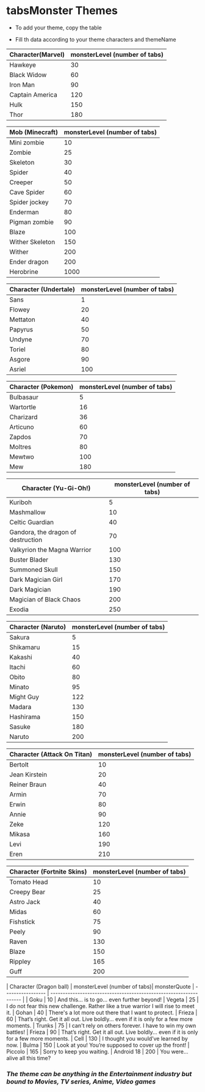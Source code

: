 # tabsMonster Themes

- To add your theme, copy the table

- Fill th data according to your theme characters and themeName

<!--Copy starting point-->

| Character(Marvel)        | monsterLevel    (number of tabs)|
| ----------------- | ------------------------------------------------------------------ |
| Hawkeye | 30 |
| Black Widow | 60 |
| Iron Man | 90 |
| Captain America | 120 |
| Hulk | 150 |
| Thor | 180 |

<!--Copy ending point-->

<!--Copy starting point-->

| Mob (Minecraft)        | monsterLevel    (number of tabs)|
| ----------------- | ------------------------------------------------------------------ |
| Mini zombie | 10 |
| Zombie | 25 |
| Skeleton | 30 |
| Spider | 40 |
| Creeper | 50 |
| Cave Spider | 60 |
| Spider jockey | 70 |
| Enderman | 80 |
| Pigman zombie | 90 |
| Blaze | 100 |
| Wither Skeleton | 150 |
| Wither | 200 |
| Ender dragon | 200 |
| Herobrine | 1000 |

<!--Copy ending point-->

<!--Copy starting point-->

| Character (Undertale)        | monsterLevel    (number of tabs)|
| ----------------- | ------------------------------------------------------------------ |
| Sans | 1 |
| Flowey | 20 |
| Mettaton | 40 |
| Papyrus | 50 |
| Undyne | 70 |
| Toriel | 80 |
| Asgore | 90 |
| Asriel | 100 |

<!--Copy ending point-->

<!--Copy starting point-->

| Character (Pokemon)        | monsterLevel    (number of tabs)|
| ----------------- | ------------------------------------------------------------------ |
| Bulbasaur | 5 |
| Wartortle | 16 |
| Charizard | 36 |
| Articuno | 60 |
| Zapdos | 70 |
| Moltres | 80 |
| Mewtwo | 100 |
| Mew | 180 |

<!--Copy end point-->

<!--Copy starting point-->

| Character (Yu-Gi-Oh!)        | monsterLevel    (number of tabs)|
| ----------------- | ------------------------------------------------------------------ |
| Kuriboh | 5 |
| Mashmallow | 10 |
| Celtic Guardian | 40 |
| Gandora, the dragon of destruction | 70 |
| Valkyrion the Magna Warrior | 100 |
| Buster Blader | 130 |
| Summoned Skull | 150 |
| Dark Magician Girl | 170 |
| Dark Magician | 190 |
| Magician of Black Chaos | 200 |
| Exodia | 250 |

<!--Copy ending point-->

<!--Copy starting point-->

| Character (Naruto)        | monsterLevel    (number of tabs)|
| ----------------- | ------------------------------------------------------------------ |
| Sakura | 5 |
| Shikamaru | 15 |
| Kakashi | 40 |
| Itachi | 60 |
| Obito | 80 |
| Minato | 95 |
| Might Guy | 122 |
| Madara | 130 |
| Hashirama | 150 |
| Sasuke | 180 |
| Naruto | 200 |

<!--Copy end point-->

<!--Copy starting point-->

| Character (Attack On Titan)       | monsterLevel    (number of tabs)|
| ----------------- | ------------------------------------------------------------------ |
| Bertolt | 10 |
| Jean Kirstein | 20 |
| Reiner Braun | 40 |
| Armin | 70 |
| Erwin | 80 |
| Annie | 90 |
| Zeke | 120 |
| Mikasa | 160 |
| Levi | 190 |
| Eren | 210 |

<!--Copy end point-->

<!--Copy starting point-->

| Character (Fortnite Skins)       | monsterLevel    (number of tabs)|
| ----------------- | ------------------------------------------------------------------ |
| Tomato Head | 10 |
| Creepy Bear | 25 |
| Astro Jack | 40 |
| Midas | 60 |
| Fishstick | 75 |
| Peely | 90 |
| Raven | 130 |
| Blaze | 150 |
| Rippley | 165 |
| Guff | 200 |

<!--Copy end point-->


| Character (Dragon ball)       | monsterLevel    (number of tabs)|          monsterQuote
| ----------------- | ------------------------------------------------------------------ |
| Goku | 10 | And this... is to go... even further beyond!
| Vegeta | 25 | I do not fear this new challenge. Rather like a true warrior I will rise to meet it.
| Gohan | 40 | There's a lot more out there that I want to protect.
| Frieza | 60 | That’s right. Get it all out. Live boldly... even if it is only for a few more moments.
| Trunks | 75 | I can't rely on others forever. I have to win my own battles!
| Frieza | 90 | That’s right. Get it all out. Live boldly... even if it is only for a few more moments.
| Cell | 130 | I thought you would’ve learned by now.
| Bulma | 150 | Look at you! You’re supposed to cover up the front!
| Piccolo | 165 | Sorry to keep you waiting.
| Android 18 | 200 | You were…alive all this time?

<!--Copy end point-->

###  *The theme can be anything in the Entertainment industry but bound to Movies, TV series, Anime, Video games*


